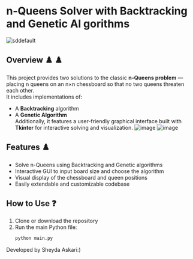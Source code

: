 # n-Queens Solver with Backtracking and Genetic Al gorithms

![sddefault](https://github.com/user-attachments/assets/1c37467d-0ff7-44dc-b43e-bf6d8332a971)

## Overview :chess_pawn: :chess_pawn:
This project provides two solutions to the classic **n-Queens problem** — placing n queens on an n×n chessboard so that no two queens threaten each other.  
It includes implementations of:  
- A **Backtracking** algorithm  
- A **Genetic Algorithm**  
Additionally, it features a user-friendly graphical interface built with **Tkinter** for interactive solving and visualization.
![image](https://github.com/user-attachments/assets/ef95d25a-8746-4953-a7d9-0eb355a90c9e)
   ![image](https://github.com/user-attachments/assets/bcb71556-f784-4264-a059-2993b4d7a503)



## Features :chess_pawn:
- Solve n-Queens using Backtracking and Genetic algorithms  
- Interactive GUI to input board size and choose the algorithm  
- Visual display of the chessboard and queen positions  
- Easily extendable and customizable codebase  

## How to Use :question:
1. Clone or download the repository  
2. Run the main Python file:  
   ```bash
   python main.py
Developed by Sheyda Askari:)
